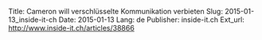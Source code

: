 Title: Cameron will verschlüsselte Kommunikation verbieten
Slug: 2015-01-13_inside-it-ch
Date: 2015-01-13
Lang: de
Publisher: inside-it.ch
Ext_url: http://www.inside-it.ch/articles/38866